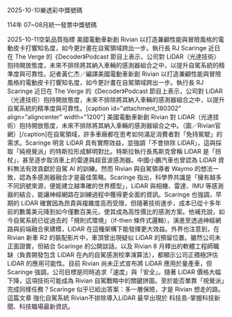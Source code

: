
2025-10-10樂透彩中獎號碼

                                
114年 07~08月統一發票中獎號碼
                             
2025-10-11空氣品質指標
                              美國電動車新創 Rivian 以打造兼顧性能與冒險風格的電動皮卡打響知名度，如今更計畫在自駕領域跨出一步。執行長 RJ Scaringe 近日在 The Verge 的《Decoder》Podcast 節目上表示，公司對 LiDAR（光達技術）抱持開放態度，未來不排除將其納入車輛的感測器組合之中，以提升自駕系統的精準度與可靠性。記者黃仁杰／編譯美國電動車新創 Rivian 以打造兼顧性能與冒險風格的電動皮卡打響知名度，如今更計畫在自駕領域跨出一步。執行長 RJ Scaringe 近日在 The Verge 的《Decoder》Podcast 節目上表示，公司對 LiDAR（光達技術）抱持開放態度，未來不排除將其納入車輛的感測器組合之中，以提升自駕系統的精準度與可靠性。[caption id="attachment_180302" align="aligncenter" width="1200"] 美國電動車新創 Rivian 對 LiDAR（光達技術）抱持開放態度，未來不排除將其納入車輛的感測器組合之中。（圖／Rivian官網）[/caption]在自駕領域，許多車廠都在思考如何滿足消費者對「免持駕駛」的需求。Scaringe 明言 LiDAR 具有實際效益，並強調「不會排除 LiDAR」，這與採取「純視覺派」的特斯拉形成鮮明對比。特斯拉執行長馬斯克曾稱 LiDAR 是「拐杖」，甚至逐步取消車上的雷達與超音波感測器。中國小鵬汽車也曾認為 LiDAR 資料無法有效貢獻於自駕 AI 的訓練。然而 Rivian 與自駕領導者 Waymo 的想法一致，認為多感測器融合才是最佳策略。Scaringe 指出，科學界共識是「擁有越多不同訊號來源，便能建立越準確的世界模型」，LiDAR 與相機、雷達、IMU 等感測器的結合，能讓神經網路在訓練過程中獲得更全面的資訊。Scaringe 也強調，早期的 LiDAR 確實因為昂貴與複雜度高而受限，但隨著技術進步，成本已從十多年前的數萬美元降到如今僅數百美元，使其成為高性價比的感測方案。他補充說，如今自駕系統已從過去的「規則式環境」（if-then 條件式邏輯），演進至透過神經網路與前端融合來建模，LiDAR 在這種架構下能發揮更大效益。外界也注意到，在 Rivian 新車 R2 的裝配影片中，車頂曾出現疑似 LiDAR 的預留位置。雖然公司未正面證實，但結合 Scaringe 的公開談話，以及 Rivian 8 月釋出的軟體工程師職缺（負責開發包含 LiDAR 在內的自駕感測校準演算法），都顯示公司正積極評估 LiDAR 的應用可能性。目前 Rivian 尚未正式宣布將 LiDAR 應用於量產車，但 Scaringe 強調，公司目標是同時追求「速度」與「安全」。隨著 LiDAR 價格大幅下降，這項技術可能成為 Rivian 自駕戰略中的關鍵拼圖。至於能否單靠「視覺派」完成同樣任務？Scaringe 似乎已給出答案：多一層保險，才是 Rivian 想走的路。這篇文章 強化自駕系統 Rivian不排除導入LiDAR 最早出現於 科技島-掌握科技新聞、科技職場最新資訊。
